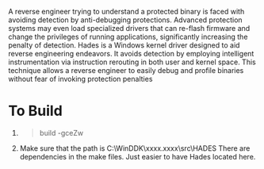 A reverse engineer trying to understand a protected binary is faced with avoiding detection by anti-debugging protections.  Advanced protection systems may even load specialized drivers that can re-flash firmware and change the privileges of running applications, significantly increasing the penalty of detection.  Hades is a Windows kernel driver designed to aid reverse engineering endeavors.  It avoids detection by employing intelligent instrumentation via instruction rerouting in both user and kernel space.  This technique allows a reverse engineer to easily debug and profile binaries without fear of invoking protection penalties

To Build
========

1. > build -gceZw
2. Make sure that the path is C:\WinDDK\xxxx.xxxx\src\HADES
   There are dependencies in the make files.  Just easier
   to have Hades located here.
